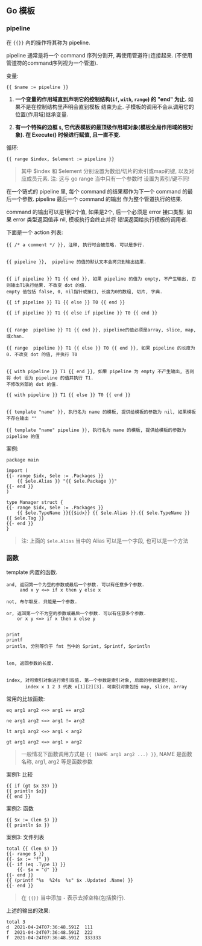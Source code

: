 ## Go 模板

### pipeline

在 `{{}}` 內的操作将其称为 pipeline. 

pipeline 通常是将一个 command 序列分割开, 再使用管道符`|`连接起来. (不使用管道符的command序列视为一个管道).

变量:

```
{{ $name := pipeline }}
```

1. **一个变量的作用域直到声明它的控制结构(`if`, `with`, `range`) 的 "end" 为止.** 如果不是在控制结构里声明会直到模板
结束为止. 子模板的调用不会从调用它的位置(作用域)继承变量.

2. **有一个特殊的边框 `$`, 它代表模板的最顶级作用域对象(模板全局作用域的根对象). 在 Execute() 时候进行赋值, 且一直不变.**

循环:

```
{{ range $index, $element := pipeline }} 
```

> 其中 $index 和 $element 分别设置为数组/切片的索引或map的键, 以及对应成员元素. 注: 这与 go range 当中只有一个参数时
设置为索引/键不同!


在一个链式的 pipeline 里, 每个 command 的结果都作为下一个 command 的最后一个参数. pipeline 最后一个 command 的输出
作为整个管道执行的结果.

command 的输出可以是1到2个值, 如果是2个, 后一个必须是 error 接口类型. 如果 error 类型返回值非 nil, 模板执行会终止并将
错误返回给执行模板的调用者.


下面是一个 action 列表:

```
{{ /* a comment */ }}, 注释, 执行时会被忽略. 可以是多行. 


{{ pipeline }},  pipeline 的值的默认文本会拷贝到输出结果.


{{ if pipeline }} T1 {{ end }}, 如果 pipeline 的值为 empty, 不产生输出, 否则输出T1执行结果. 不改变 dot 的值. 
empty 值包括 false, 0, nil指针或接口, 长度为0的数组, 切片, 字典.

{{ if pipeline }} T1 {{ else }} T0 {{ end }}

{{ if pipeline }} T1 {{ else if pipeline }} T0 {{ end }}


{{ range  pipeline }} T1 {{ end }}, pipeline的值必须是array, slice, map, 或chan. 

{{ range  pipeline }} T1 {{ else }} T0 {{ end }}, 如果 pipeline 的长度为0. 不改变 dot 的值, 并执行 T0


{{ with pipeline }} T1 {{ end }}, 如果 pipeline 为 empty 不产生输出, 否则将 dot 设为 pipeline 的值并执行 T1.
不修改外部的 dot 的值.

{{ with pipeline }} T1 {{ else }} T0 {{ end }}


{{ template "name" }}, 执行名为 name 的模板, 提供给模板的参数为 nil, 如果模板不存在输出 ""

{{ template "name" pipeline }}, 执行名为 name 的模板, 提供给模板的参数为 pipeline 的值
```


案例:

```
package main

import (
{{- range $idx, $ele := .Packages }}
    {{ $ele.Alias }} "{{ $ele.Package }}"
{{- end }}
)

type Manager struct {
{{- range $idx, $ele := .Packages }}
    {{ $ele.TypeName }}{{$idx}} {{ $ele.Alias }}.{{ $ele.TypeName }} {{ $ele.Tag }}
{{- end }}
}
```

> 注: 上面的 `$ele.Alias` 当中的 Alias 可以是一个字段, 也可以是一个方法

### 函数

template 内置的函数. 

```
and, 返回第一个为空的参数或最后一个参数. 可以有任意多个参数.
     and x y <=> if x then y else x

not, 布尔取反. 只能是一个参数.

or, 返回第一个不为空的参数或最后一个参数. 可以有任意多个参数.
    or x y <=> if x then x else y


print
printf
println, 分别等价于 fmt 当中的 Sprint, Sprintf, Sprintln


len, 返回参数的长度.


index, 对可索引对象进行索引取值. 第一个参数是索引对象, 后面的参数是索引位. 
       index x 1 2 3 代表 x[1][2][3]. 可索引对象包括 map, slice, array
```

常用的比较函数:

```
eq arg1 arg2 <=> arg1 == arg2

ne arg1 arg2 <=> arg1 != arg2

lt arg1 arg2 <=> arg1 < arg2

gt arg1 arg2 <=> arg1 > arg2
```

> 一般情况下函数调用方式是 `{{ (NAME arg1 arg2 ...) }}`, NAME 是函数名称, arg1, arg2 等是函数参数


案例1: 比较
```
{{ if (gt $x 33) }}
{{ println $x}}
{{ end }}
```

案例2: 函数
```
{{ $x := (len $) }}
{{ println $x }}
```

案例3: 文件列表
```
total {{ (len $) }}
{{- range $ }}
{{- $x := "f" }}
{{- if (eq .Type 1) }} 
	{{- $x = "d" }}
{{- end }}
{{ (printf "%s  %24s  %s" $x .Updated .Name) }}
{{- end }}
```

> 在 `{{}}` 当中添加 `-` 表示去掉空格(包括换行). 

上述的输出的效果:
```
total 3
d  2021-04-24T07:36:48.591Z  111
f  2021-04-24T07:36:48.591Z  222
f  2021-04-24T07:36:48.591Z  333333
```